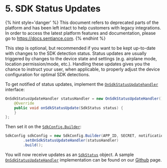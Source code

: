 # 5. SDK Status Updates

{% hint style='danger' %} This document refers to deprecated parts of the platform and has been left intact to help customers with legacy integrations. In order to access the latest platform features and documentation, please go to https://docs.sentiance.com. {% endhint %}

This step is optional, but recommended if you want to be kept up-to-date with changes to the SDK detection status. Status updates are usually triggered by changes to the device state and settings \(e.g. airplane mode, location permission/mode, etc.\). Handling these updates gives you the chance to instruct your user, when applicable, to properly adjust the device configuration for optimal SDK detections.

To get notified of status updates, implement the [`OnSdkStatusUpdatehandler`](../../api-reference/android/onsdkstatusupdatehandler.md) interface:

```java
OnSdkStatusUpdateHandler statusHandler = new OnSdkStatusUpdateHandler() {
    @Override
    public void onSdkStatusUpdate(SdkStatus status) {
    }
};
```

Then set it on the [`SdkConfig.Builder`](../../api-reference/android/sdkconfig/sdkconfig-builder.md):

```java
SdkConfig sdkConfig = new SdkConfig.Builder(APP_ID, SECRET, notification)
        .setOnSdkStatusUpdateHandler(statusHandler)
        .build();
```

You will now receive updates as an [`SdkStatus`](../../api-reference/android/sdkstatus/) object. A sample [`OnSdkStatusUpdateHandler`](../../api-reference/android/onsdkstatusupdatehandler.md) implementation can be found on our [Github](https://github.com/sentiance/sdk-starter-android/blob/master/app/src/main/java/com/sentiance/sdkstarter/SdkStatusUpdateHandler.java) page.

